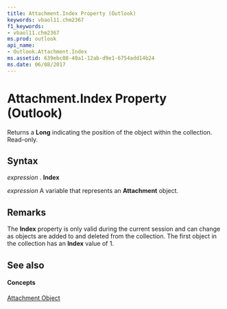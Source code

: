 ```yaml
---
title: Attachment.Index Property (Outlook)
keywords: vbaol11.chm2367
f1_keywords:
- vbaol11.chm2367
ms.prod: outlook
api_name:
- Outlook.Attachment.Index
ms.assetid: 639ebc08-40a1-12ab-d9e1-6754add14b24
ms.date: 06/08/2017
---
```



# Attachment.Index Property (Outlook)

Returns a  **Long** indicating the position of the object within the collection. Read-only.


## Syntax

 _expression_ . **Index**

 _expression_ A variable that represents an **Attachment** object.


## Remarks

The  **Index** property is only valid during the current session and can change as objects are added to and deleted from the collection. The first object in the collection has an **Index** value of 1.


## See also


#### Concepts


[Attachment Object](attachment-object-outlook.md)

